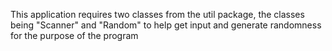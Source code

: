 This application requires two classes from the util package, the classes being "Scanner" and "Random" to help get input and generate randomness for the purpose of the program
